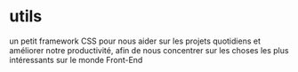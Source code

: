 # utils
un petit framework CSS pour nous aider sur les projets quotidiens et améliorer notre productivité, afin de nous concentrer sur les choses les plus intéressants sur le monde Front-End
